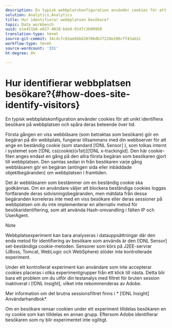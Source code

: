 ```yaml
---
description: En typisk webbplatskonfiguration använder cookies för att unikt identifiera besökare på webbplatsen och spåra deras beteende över tid.
solution: Analytics,Analytics
title: Hur identifierar webbplatsen besökare?
topic: Data workbench
uuid: e1e451b8-e827-4010-bda9-9147c3b09958
translation-type: tm+mt
source-git-commit: 34cdcfc83ae6bb620706db37228e200cff43ab2c
workflow-type: tm+mt
source-wordcount: '331'
ht-degree: 0%

---
```



# Hur identifierar webbplatsen besökare?{#how-does-site-identify-visitors}

En typisk webbplatskonfiguration använder cookies för att unikt identifiera besökare på webbplatsen och spåra deras beteende över tid.

Första gången en viss webbläsare (som betraktas som besökare) gör en begäran på din webbplats, fungerar tillsammans med din webbserver för att ange en beständig cookie (som standard [!DNL Sensor] ), som tolkas internt i systemet som [!DNL cs(cookie)(v1st)][!DNL x-trackingid]. Den här cookie-filen anges endast en gång på den allra första begäran som besökaren gjort till webbplatsen. Den samlas sedan in från besökaren varje gång webbläsaren gör en begäran (antingen sida eller inbäddade objektbegäranden) om webbplatsen i framtiden.

Det är webbläsaren som bestämmer om en beständig cookie ska godkännas. Om en användare väljer att blockera beständiga cookies loggas fortfarande deras sidvisningsbegäranden, men mätdata från dessa begäranden korreleras inte med en viss besökare eller deras sessioner på webbplatsen om du inte implementerar en alternativ metod för besökaridentifiering, som att använda Hash-omvandling i fälten IP och UserAgent.

>[!NOTE]
>
>Webbplatsexperiment kan bara analyseras i datauppsättningar där den enda metod för identifiering av besökare som används är den [!DNL Sensor] set-beständiga cookie-metoden. Sensorer som körs på J2EE-servrar (JBoss, Tomcat, WebLogic och WebSphere) stöder inte kontrollerade experiment.

Under ett kontrollerat experiment kan användare som inte accepterar cookies placeras i olika experimentgrupper från ett klick till nästa. Detta blir bara ett problem om du utför din testanalys med filtret för bruten session inaktiverat i [!DNL Insight], vilket inte rekommenderas av Adobe.

Mer information om det brutna sessionsfiltret finns i * [!DNL Insight] Användarhandbok*.

Om en besökare rensar cookien under ett experiment tilldelas besökaren en ny cookie som kan tilldelas en annan grupp. Eftersom Adobe identifierar besökaren som ny blir experimentet inte ogiltigt.
